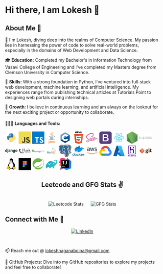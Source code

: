 # Hi there, I am Lokesh 👋

## About Me 🚀

🚀 I'm Lokesh, diving deep into the realms of Computer Science. My passion lies in harnessing the power of code to solve real-world problems, especially in the domains of Web Development and Data Science.

🎓 **Education:** Completed my Bachelor's in Information Technology from Vasavi College of Engineering and I've completed my Masters degree from Clemson University in Computer Science.

🔧 **Skills:** With a strong foundation in Python, I've ventured into full-stack web development, machine learning, and artificial intelligence. My experiences range from publishing technical articles at Tutorials Point to designing web portals during internships. 

🌱 **Growth:** I believe in continuous learning and am always on the lookout for the next exciting project or opportunity to collaborate.

#### 👨🏻‍💻 Languages and Tools:
<code><img height="40" src="https://raw.githubusercontent.com/github/explore/main/topics/python/python.png" alt="Python"></code>
<code><img height="40" src="https://raw.githubusercontent.com/github/explore/main/topics/javascript/javascript.png" alt="JavaScript"></code>
<code><img height="40" src="https://raw.githubusercontent.com/github/explore/main/topics/typescript/typescript.png" alt="TypeScript"></code>
<code><img height="40" src="https://raw.githubusercontent.com/github/explore/main/topics/java/java.png" alt="Java"></code>
<code><img height="40" src="https://raw.githubusercontent.com/github/explore/main/topics/c/c.png" alt="C"></code>
<code><img height="40" src="https://raw.githubusercontent.com/github/explore/main/topics/html/html.png" alt="HTML"></code>
<code><img height="40" src="https://raw.githubusercontent.com/github/explore/main/topics/sass/sass.png" alt="SCSS"></code>
<code><img height="40" src="https://raw.githubusercontent.com/github/explore/main/topics/bootstrap/bootstrap.png" alt="Bootstrap"></code>
<code><img height="40" src="https://raw.githubusercontent.com/github/explore/main/topics/react/react.png" alt="React.js"></code>
<code><img height="40" src="https://raw.githubusercontent.com/github/explore/main/topics/nodejs/nodejs.png" alt="Node.js"></code>
<code><img height="40" src="https://raw.githubusercontent.com/github/explore/main/topics/express/express.png" alt="Express.js"></code>
<code><img height="40" src="https://raw.githubusercontent.com/github/explore/main/topics/django/django.png" alt="Django"></code>
<code><img height="40" src="https://raw.githubusercontent.com/github/explore/main/topics/flask/flask.png" alt="Flask"></code>
<code><img height="40" src="https://raw.githubusercontent.com/github/explore/main/topics/mongodb/mongodb.png" alt="MongoDB"></code>
<code><img height="40" src="https://raw.githubusercontent.com/github/explore/main/topics/mysql/mysql.png" alt="MySQL"></code>
<code><img height="40" src="https://raw.githubusercontent.com/github/explore/main/topics/postgresql/postgresql.png" alt="PostgreSQL"></code>
<code><img height="40" src="https://raw.githubusercontent.com/github/explore/main/topics/docker/docker.png" alt="Docker"></code>
<code><img height="40" src="https://raw.githubusercontent.com/github/explore/main/topics/aws/aws.png" alt="AWS"></code>
<code><img height="40" src="https://raw.githubusercontent.com/github/explore/main/topics/google-cloud/google-cloud.png" alt="GCP"></code>
<code><img height="40" src="https://raw.githubusercontent.com/github/explore/main/topics/azure/azure.png" alt="Azure"></code>
<code><img height="40" src="https://raw.githubusercontent.com/github/explore/main/topics/heroku/heroku.png" alt="Heroku"></code>
<code><img height="40" src="https://raw.githubusercontent.com/github/explore/main/topics/git/git.png" alt="Git"></code>
<code><img height="40" src="https://raw.githubusercontent.com/github/explore/main/topics/linux/linux.png" alt="Linux Terminal"></code>
<code><img height="40" src="https://raw.githubusercontent.com/github/explore/main/topics/figma/figma.png" alt="Figma"></code>
<code><img height="40" src="https://raw.githubusercontent.com/github/explore/main/topics/spring-boot/spring-boot.png" alt="Spring Boot"></code>
<code><img height="40" src="https://raw.githubusercontent.com/github/explore/main/topics/gradle/gradle.png" alt="Gradle"></code>
<code><img height="40" src="https://raw.githubusercontent.com/github/explore/main/topics/intellij-idea/intellij-idea.png" alt="IntelliJ IDEA"></code>


<h2 align="center">Leetcode and GFG Stats ✌️</h2>
<br>
<div align="center">

  <div style="display: inline-block; vertical-align: top; margin-right: 10px;">
    <img src="https://leetcard.jacoblin.cool/lokeshnaganaboina?theme=light&font=Source%20Sans%20Pro" alt="Leetcode Stats"/>
  </div>

  <div style="display: inline-block; vertical-align: top; margin-left: 10px;">
    <img src="https://geeks-for-geeks-stats-api-napiyo.vercel.app/?userName=lokesh_naganaboina" alt="GFG Stats"/>
  </div>

</div>



## Connect with Me 🤝
<p align="center">
  <a href="www.linkedin.com/in/lokesh-naganaboina"><img src="https://img.shields.io/badge/-LokeshNaganaboina-blue?style=flat-square&logo=Linkedin&logoColor=white&link=https://www.linkedin.com/in/lokeshnaganaboina/" alt="LinkedIn"></a>
</p>

<br>

📫 Reach me out @ lokeshnaganaboina@gmail.com

🔗 GitHub Projects: Dive into my GitHub repositories to explore my projects and feel free to collaborate!
